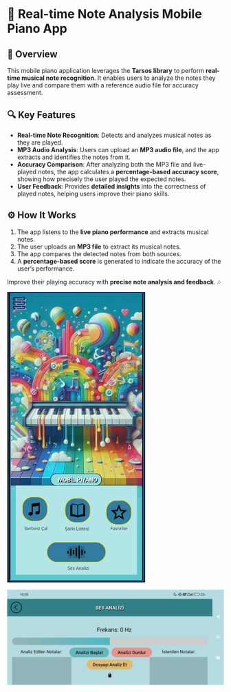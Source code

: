 # 🎹 Real-time Note Analysis Mobile Piano App  

## 📌 Overview  
This mobile piano application leverages the **Tarsos library** to perform **real-time musical note recognition**. It enables users to analyze the notes they play live and compare them with a reference audio file for accuracy assessment.  

## 🔍 Key Features  
- **Real-time Note Recognition**: Detects and analyzes musical notes as they are played.  
- **MP3 Audio Analysis**: Users can upload an **MP3 audio file**, and the app extracts and identifies the notes from it.  
- **Accuracy Comparison**: After analyzing both the MP3 file and live-played notes, the app calculates a **percentage-based accuracy score**, showing how precisely the user played the expected notes.  
- **User Feedback**: Provides **detailed insights** into the correctness of played notes, helping users improve their piano skills.  

## ⚙️ How It Works  
1. The app listens to the **live piano performance** and extracts musical notes.  
2. The user uploads an **MP3 file** to extract its musical notes.  
3. The app compares the detected notes from both sources.  
4. A **percentage-based score** is generated to indicate the accuracy of the user’s performance.  

Improve their playing accuracy with **precise note analysis and feedback**. 🎶  

![Photo by Bugrahan Bayrakci][resim]

[resim]: ./test.png "Resim Başlığı"


![Photo by Bugrahan Bayrakci][resim2]

[resim2]: ./Uygulama_test.jpeg "Resim Başlığı"
